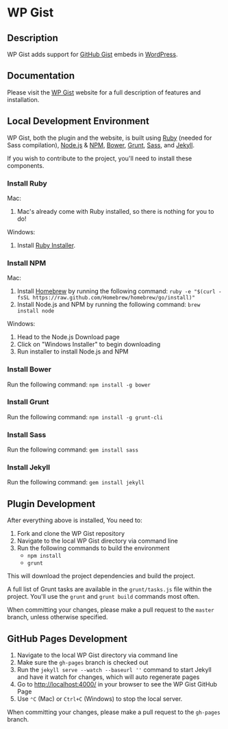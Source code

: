# WP Gist

## Description

WP Gist adds support for [GitHub Gist](https://gist.github.com/) embeds in [WordPress](http://wordpress.org/).

## Documentation

Please visit the [WP Gist](http://manovotny.github.io/wp-gist/) website for a full description of features and installation.

## Local Development Environment

WP Gist, both the plugin and the website, is built using [Ruby](https://www.ruby-lang.org/en/) (needed for Sass compilation), [Node.js](http://nodejs.org/) & [NPM](https://www.npmjs.org/), [Bower](http://bower.io/), [Grunt](http://gruntjs.com/), [Sass](http://sass-lang.com/), and [Jekyll](http://jekyllrb.com/). 

If you wish to contribute to the project, you'll need to install these components.

### Install Ruby

Mac:

1. Mac's already come with Ruby installed, so there is nothing for you to do!

Windows:

1. Install [Ruby Installer](http://www.rubyinstaller.org/).

### Install NPM

Mac:

1. Install [Homebrew](http://brew.sh/) by running the following command: `ruby -e "$(curl -fsSL https://raw.github.com/Homebrew/homebrew/go/install)"`
2. Install Node.js and NPM by running the following command: `brew install node`

Windows:

1. Head to the Node.js Download page
2. Click on "Windows Installer" to begin downloading
3. Run installer to install Node.js and NPM

### Install Bower

Run the following command: `npm install -g bower`

### Install Grunt

Run the following command: `npm install -g grunt-cli`

### Install Sass

Run the following command: `gem install sass`

### Install Jekyll

Run the following command: `gem install jekyll`

## Plugin Development

After everything above is installed, You need to: 

1. Fork and clone the WP Gist repository
2. Navigate to the local WP Gist directory via command line
3. Run the following commands to build the environment
    * `npm install`
    * `grunt`

This will download the project dependencies and build the project.

A full list of Grunt tasks are available in the `grunt/tasks.js` file within the project. You'll use the `grunt` and `grunt build` commands most often.

When committing your changes, please make a pull request to the `master` branch, unless otherwise specified.

## GitHub Pages Development

1. Navigate to the local WP Gist directory via command line
2. Make sure the `gh-pages` branch is checked out
3. Run the `jekyll serve --watch --baseurl ''` command to start Jekyll and have it watch for changes, which will auto regenerate pages
4. Go to [http://localhost:4000/](http://localhost:4000/) in your browser to see the WP Gist GitHub Page
5. Use `⌃C` (Mac) or `Ctrl+C` (Windows) to stop the local server.

When committing your changes, please make a pull request to the `gh-pages` branch.